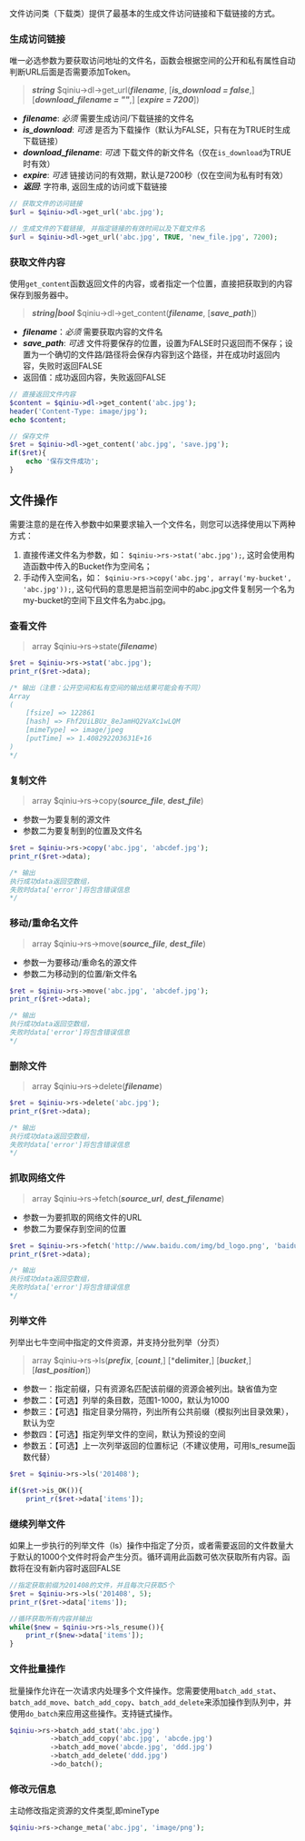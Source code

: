 
文件访问类（下载类）提供了最基本的生成文件访问链接和下载链接的方式。

### 生成访问链接

唯一必选参数为要获取访问地址的文件名，函数会根据空间的公开和私有属性自动判断URL后面是否需要添加Token。

> ***string*** $qiniu->dl->get_url(**_filename_**, [***is_download = false***,] [***download_filename = ""***,] [***expire = 7200***])

* ***filename***: _必须_ 需要生成访问/下载链接的文件名
* ***is_download***: _可选_ 是否为下载操作（默认为FALSE，只有在为TRUE时生成下载链接）
* ***download_filename***: _可选_ 下载文件的新文件名（仅在`is_download`为TRUE时有效）
* ***expire***: _可选_ 链接访问的有效期，默认是7200秒（仅在空间为私有时有效）
* ***返回***: 字符串, 返回生成的访问或下载链接

```php
// 获取文件的访问链接
$url = $qiniu->dl->get_url('abc.jpg');
```

```php
// 生成文件的下载链接, 并指定链接的有效时间以及下载文件名
$url = $qiniu->dl->get_url('abc.jpg', TRUE, 'new_file.jpg', 7200);
```

### 获取文件内容

使用`get_content`函数返回文件的内容，或者指定一个位置，直接把获取到的内容保存到服务器中。

> ***string|bool*** $qiniu->dl->get_content(***filename***, [***save_path***])

* ***filename***：_必须_ 需要获取内容的文件名
* ***save_path***: _可选_ 文件将要保存的位置，设置为FALSE时只返回而不保存；设置为一个确切的文件路/路径将会保存内容到这个路径，并在成功时返回内容，失败时返回FALSE
* 返回值：成功返回内容，失败返回FALSE

```php
// 直接返回文件内容
$content = $qiniu->dl->get_content('abc.jpg');
header('Content-Type: image/jpg');
echo $content;

// 保存文件
$ret = $qiniu->dl->get_content('abc.jpg', 'save.jpg');
if($ret){
    echo '保存文件成功';
}
```

## 文件操作

需要注意的是在传入参数中如果要求输入一个文件名，则您可以选择使用以下两种方式：

1. 直接传递文件名为参数，如：
    ```$qiniu->rs->stat('abc.jpg');```,
    这时会使用构造函数中传入的Bucket作为空间名；
2. 手动传入空间名，如：
    ```$qiniu->rs->copy('abc.jpg', array('my-bucket', 'abc.jpg'));```,
    这句代码的意思是把当前空间中的abc.jpg文件复制另一个名为my-bucket的空间下且文件名为abc.jpg。
    
    

### 查看文件

> array $qiniu->rs->state(***filename***)

```php
$ret = $qiniu->rs->stat('abc.jpg');
print_r($ret->data);

/* 输出（注意：公开空间和私有空间的输出结果可能会有不同）
Array
(
    [fsize] => 122861
    [hash] => Fhf2UiLBUz_8eJamHQ2VaXc1wLQM
    [mimeType] => image/jpeg
    [putTime] => 1.408292203631E+16
)
*/
```

### 复制文件

> array $qiniu->rs->copy(***source_file***, ***dest_file***)

* 参数一为要复制的源文件
* 参数二为要复制到的位置及文件名

```php
$ret = $qiniu->rs->copy('abc.jpg', 'abcdef.jpg');
print_r($ret->data);

/* 输出
执行成功data返回空数组，
失败时data['error']将包含错误信息
*/
```


### 移动/重命名文件

> array $qiniu->rs->move(***source_file***, ***dest_file***)

* 参数一为要移动/重命名的源文件
* 参数二为移动到的位置/新文件名

```php
$ret = $qiniu->rs->move('abc.jpg', 'abcdef.jpg');
print_r($ret->data);

/* 输出
执行成功data返回空数组，
失败时data['error']将包含错误信息
*/
```

### 删除文件

> array $qiniu->rs->delete(***filename***)

```php
$ret = $qiniu->rs->delete('abc.jpg');
print_r($ret->data);

/* 输出
执行成功data返回空数组，
失败时data['error']将包含错误信息
*/
```

### 抓取网络文件

> array $qiniu->rs->fetch(***source_url***, ***dest_filename***)

* 参数一为要抓取的网络文件的URL
* 参数二为要保存到空间的位置

```php
$ret = $qiniu->rs->fetch('http://www.baidu.com/img/bd_logo.png', 'baidulogo.png');
print_r($ret->data);

/* 输出
执行成功data返回空数组，
失败时data['error']将包含错误信息
*/
```

### 列举文件

列举出七牛空间中指定的文件资源，并支持分批列举（分页）

> array $qiniu->rs->ls(***prefix***, [***count***,] [***delimiter**,] [***bucket***,] [***last_position***])

* 参数一：指定前缀，只有资源名匹配该前缀的资源会被列出。缺省值为空
* 参数二：【可选】列举的条目数，范围1-1000，默认为1000
* 参数三：【可选】指定目录分隔符，列出所有公共前缀（模拟列出目录效果），默认为空
* 参数四：【可选】指定列举文件的空间，默认为预设的空间
* 参数五：【可选】上一次列举返回的位置标记（不建议使用，可用ls_resume函数代替）

```php
$ret = $qiniu->rs->ls('201408');

if($ret->is_OK()){
	print_r($ret->data['items']);
```

### 继续列举文件

如果上一步执行的列举文件（ls）操作中指定了分页，或者需要返回的文件数量大于默认的1000个文件时将会产生分页。循环调用此函数可依次获取所有内容。函数将在没有新内容时返回FALSE

```php
//指定获取前缀为201408的文件，并且每次只获取5个
$ret = $qiniu->rs->ls('201408', 5);
print_r($ret->data['items']);

//循环获取所有内容并输出
while($new = $qiniu->rs->ls_resume()){
	print_r($new->data['items']);
}
```

### 文件批量操作

批量操作允许在一次请求内处理多个文件操作。您需要使用`batch_add_stat`、`batch_add_move`、`batch_add_copy`、`batch_add_delete`来添加操作到队列中，并使用`do_batch`来应用这些操作。支持链式操作。

```php
$qiniu->rs->batch_add_stat('abc.jpg')
          ->batch_add_copy('abc.jpg', 'abcde.jpg')
          ->batch_add_move('abcde.jpg', 'ddd.jpg')
          ->batch_add_delete('ddd.jpg')
          ->do_batch();
```

### 修改元信息

主动修改指定资源的文件类型,即mineType

```php
$qiniu->rs->change_meta('abc.jpg', 'image/png');
```
